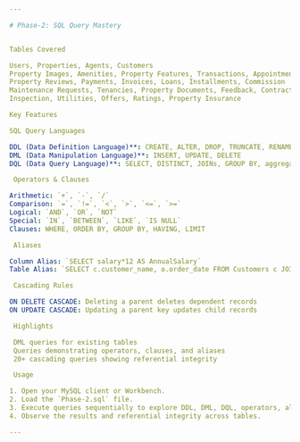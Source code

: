 ```yaml
---

# Phase-2: SQL Query Mastery


Tables Covered

Users, Properties, Agents, Customers
Property Images, Amenities, Property Features, Transactions, Appointments
Property Reviews, Payments, Invoices, Loans, Installments, Commission
Maintenance Requests, Tenancies, Property Documents, Feedback, Contracts
Inspection, Utilities, Offers, Ratings, Property Insurance

Key Features

SQL Query Languages

DDL (Data Definition Language)**: CREATE, ALTER, DROP, TRUNCATE, RENAME
DML (Data Manipulation Language)**: INSERT, UPDATE, DELETE
DQL (Data Query Language)**: SELECT, DISTINCT, JOINs, GROUP BY, aggregate functions

 Operators & Clauses

Arithmetic: `+`, `-`, `/`
Comparison: `=`, `!=`, `<`, `>`, `<=`, `>=`
Logical: `AND`, `OR`, `NOT`
Special: `IN`, `BETWEEN`, `LIKE`, `IS NULL`
Clauses: WHERE, ORDER BY, GROUP BY, HAVING, LIMIT

 Aliases

Column Alias: `SELECT salary*12 AS AnnualSalary`
Table Alias: `SELECT c.customer_name, o.order_date FROM Customers c JOIN Orders o`

 Cascading Rules

ON DELETE CASCADE: Deleting a parent deletes dependent records
ON UPDATE CASCADE: Updating a parent key updates child records

 Highlights

 DML queries for existing tables
 Queries demonstrating operators, clauses, and aliases
 20+ cascading queries showing referential integrity

 Usage

1. Open your MySQL client or Workbench.
2. Load the `Phase-2.sql` file.
3. Execute queries sequentially to explore DDL, DML, DQL, operators, aliases, and cascading effects.
4. Observe the results and referential integrity across tables.

---
```



